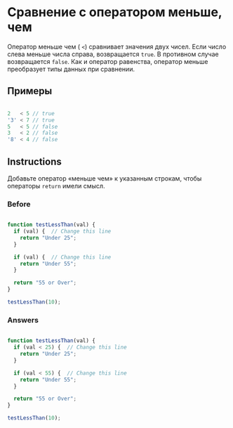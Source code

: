 # Сравнение с оператором меньше, чем
Оператор меньше чем ( `<`) сравнивает значения двух чисел. Если число слева меньше числа справа, возвращается `true`. В противном случае возвращается `false`. Как и оператор равенства, оператор меньше преобразует типы данных при сравнении.

## Примеры

```javascript

2   < 5 // true
'3' < 7 // true
5   < 5 // false
3   < 2 // false
'8' < 4 // false
```
## Instructions

Добавьте оператор «меньше чем» к указанным строкам, чтобы операторы `return` имели смысл.

### Before

```javascript

function testLessThan(val) {
  if (val) {  // Change this line
    return "Under 25";
  }

  if (val) {  // Change this line
    return "Under 55";
  }

  return "55 or Over";
}

testLessThan(10);
```
### Answers

```javascript

function testLessThan(val) {
  if (val < 25) {  // Change this line
    return "Under 25";
  }

  if (val < 55) {  // Change this line
    return "Under 55";
  }

  return "55 or Over";
}

testLessThan(10);
```
